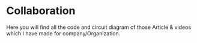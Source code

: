 # Collaboration
Here you will find all the code and circuit diagram of those Article &amp; videos which I have made for company/Organization.
